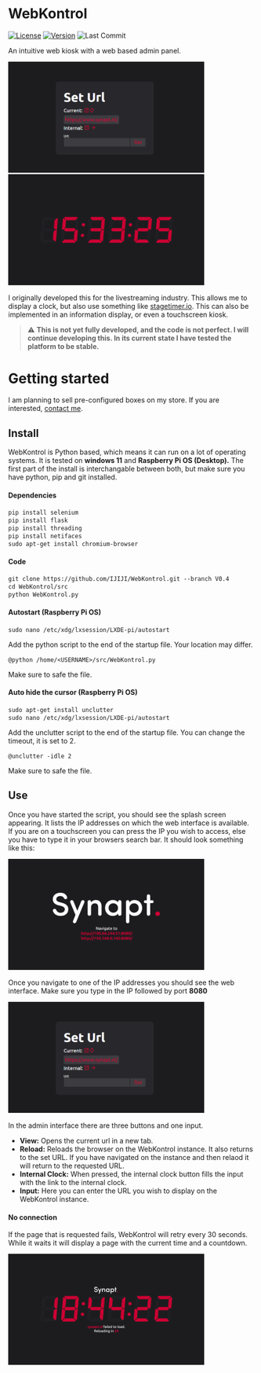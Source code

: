 # WebKontrol

[![License](https://img.shields.io/github/license/IJIJI/WebKontrol)](https://github.com/IJIJI/WebKontrol/blob/main/LICENSE) [![Version](https://img.shields.io/github/v/release/IJIJI/WebKontrol?display_name=tag&include_prereleases)](https://github.com/IJIJI/WebKontrol/releases) ![Last Commit](https://img.shields.io/github/last-commit/IJIJI/WebKontrol)

An intuitive web kiosk with a web based admin panel.

<img src="img/admin_interface_2.png" width="400"/> <img src="img/clock_interface.png" width="400"/>

I originally developed this for the livestreaming industry. This allows me to display a clock, but also use something like [stagetimer.io](https://stagetimer.io/). This can also be implemented in an information display, or even a touchscreen kiosk.

> ⚠️ **This is not yet fully developed, and the code is not perfect. I will continue developing this. In its current state I have tested the platform to be stable.**

# Getting started

I am planning to sell pre-configured boxes on my store. If you are interested, [contact me](mailto:shop@synapt.nl).

## Install

WebKontrol is Python based, which means it can run on a lot of operating systems. It is tested on **windows 11** and **Raspberry Pi OS (Desktop).** The first part of the install is interchangable between both, but make sure you have python, pip and git installed.

#### Dependencies

```shell
pip install selenium
pip install flask
pip install threading
pip install netifaces
sudo apt-get install chromium-browser
```

#### Code

```shell
git clone https://github.com/IJIJI/WebKontrol.git --branch V0.4
cd WebKontrol/src
python WebKontrol.py
```

#### Autostart (Raspberry Pi OS)

```shell
sudo nano /etc/xdg/lxsession/LXDE-pi/autostart
```

Add the python script to the end of the startup file. Your location may differ.

```shell
@python /home/<USERNAME>/src/WebKontrol.py
```

Make sure to safe the file.

#### Auto hide the cursor (Raspberry Pi OS)

```shell
sudo apt-get install unclutter
sudo nano /etc/xdg/lxsession/LXDE-pi/autostart
```

Add the unclutter script to the end of the startup file. You can change the timeout, it is set to 2.

```shell
@unclutter -idle 2
```

Make sure to safe the file.

## Use

Once you have started the script, you should see the splash screen appearing. It lists the IP addresses on which the web interface is available. If you are on a touchscreen you can press the IP you wish to access, else you have to type it in your browsers search bar. It should look something like this:

<img src="img/splash_interface.png" width="400"/>

Once you navigate to one of the IP addresses you should see the web interface. Make sure you type in the IP followed by port **8080**

<img src="img/admin_interface_2.png" width="400"/>

In the admin interface there are three buttons and one input.

- **View:** Opens the current url in a new tab.
- **Reload:** Reloads the browser on the WebKontrol instance. It also returns to the set URL. If you have navigated on the instance and then relaod it will return to the requested URL.
- **Internal Clock:** When pressed, the internal clock button fills the input with the link to the internal clock.
- **Input:** Here you can enter the URL you wish to display on the WebKontrol instance.

#### No connection

If the page that is requested fails, WebKontrol will retry every 30 seconds. While it waits it will display a page with the current time and a countdown.

<img src="img/no_connect_interface.png" width="400"/>
